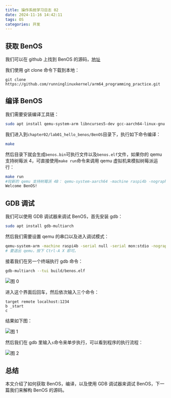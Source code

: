 ```yaml
---
title: 操作系统学习日志 02
date: 2024-11-16 14:42:11
tags: OS
categories: 开发
---
```


## 获取 BenOS

我们可以在 github 上找到 BenOS 的源码，[地址](https://github.com/runninglinuxkernel/arm64_programming_practice)

我们使用 git clone 命令下载到本地：

```
git clone https://github.com/runninglinuxkernel/arm64_programming_practice.git
```

## 编译 BenOS

我们需要安装编译工具链：

```bash
sudo apt install qemu-system-arm libncurses5-dev gcc-aarch64-linux-gnu build-essential git bison flex libssl-dev
```

我们进入到`chapter02/lab01_hello_benos/BenOS`目录下，执行如下命令编译：

```bash
make
```

然后目录下就会生成`benos.bin`可执行文件以及`benos.elf`文件，如果你的 qemu 支持树莓派 4，可直接使用`make run`命令来调用 qemu 虚拟机来模拟树莓派运行：

```bash
make run
#较新的 qemu 支持树莓派 4B： qemu-system-aarch64 -machine raspi4b -nographic -kernel benos.bin
Welcome BenOS!
```

## GDB 调试

我们可以使用 GDB 调试器来调试 BenOS，首先安装 gdb：

```bash
sudo apt install gdb-multiarch
```

然后我们需要设置 qemu 的串口以及进入调试模式：

```bash
qemu-system-arm -machine raspi4b -serial null -serial mon:stdio -nographic -kernel benos.bin -S -s
# 要退出 qemu，按下 Ctrl-A X 即可。
```

接着我们在另一个终端执行 gdb 命令：

```bash
gdb-multiarch --tui build/benos.elf
```

![图 0](https://s2.loli.net/2024/11/22/C2YMnSbBdZNmAya.png)  

进入这个界面后回车，然后依次输入三个命令：

```gdb
target remote localhost:1234
b _start
c
```

结果如下图：

![图 1](https://s2.loli.net/2024/11/22/DCk16HrwtGXYizl.png)  

然后我们在 gdb 里输入`s`命令来单步执行，可以看到程序的执行流程：

![图 2](https://s2.loli.net/2024/11/22/OMXEgWe1Hbq8xYP.png)  

## 总结

本文介绍了如何获取 BenOS，编译，以及使用 GDB 调试器来调试 BenOS，下一篇我们来解构 BenOS 的源码。
